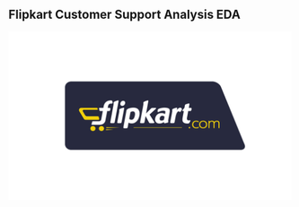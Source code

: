 ## Flipkart Customer Support Analysis EDA
<p align="center">
<img src="https://github.com/Rishabh45/Flipkart_Customer_Support_Analysis_EDA/blob/main/flipkart_logo.png" alt="Description" width="600" height="300">
</p>
